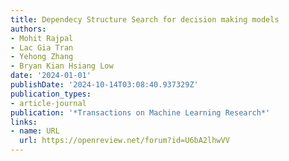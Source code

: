```yaml
---
title: Dependecy Structure Search for decision making models
authors:
- Mohit Rajpal
- Lac Gia Tran
- Yehong Zhang
- Bryan Kian Hsiang Low
date: '2024-01-01'
publishDate: '2024-10-14T03:08:40.937329Z'
publication_types:
- article-journal
publication: '*Transactions on Machine Learning Research*'
links:
- name: URL
  url: https://openreview.net/forum?id=U6bA2lhwVV
---
```

